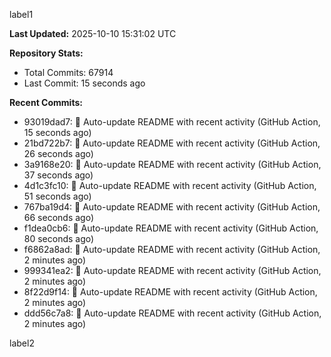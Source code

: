 
label1 
<!-- ACTIVITY_START -->
**Last Updated:** 2025-10-10 15:31:02 UTC

**Repository Stats:**
- Total Commits: 67914
- Last Commit: 15 seconds ago

**Recent Commits:**
- 93019dad7: 🤖 Auto-update README with recent activity (GitHub Action, 15 seconds ago)
- 21bd722b7: 🤖 Auto-update README with recent activity (GitHub Action, 26 seconds ago)
- 3a9168e20: 🤖 Auto-update README with recent activity (GitHub Action, 37 seconds ago)
- 4d1c3fc10: 🤖 Auto-update README with recent activity (GitHub Action, 51 seconds ago)
- 767ba19d4: 🤖 Auto-update README with recent activity (GitHub Action, 66 seconds ago)
- f1dea0cb6: 🤖 Auto-update README with recent activity (GitHub Action, 80 seconds ago)
- f6862a8ad: 🤖 Auto-update README with recent activity (GitHub Action, 2 minutes ago)
- 999341ea2: 🤖 Auto-update README with recent activity (GitHub Action, 2 minutes ago)
- 8f22d9f14: 🤖 Auto-update README with recent activity (GitHub Action, 2 minutes ago)
- ddd56c7a8: 🤖 Auto-update README with recent activity (GitHub Action, 2 minutes ago)
<!-- ACTIVITY_END -->

label2
